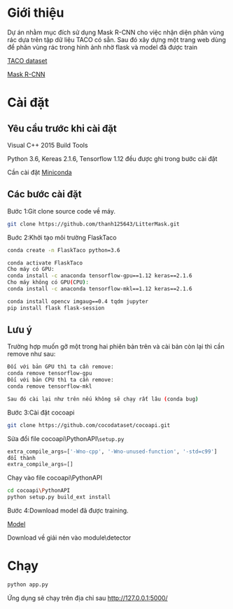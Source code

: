 # Giới thiệu

Dự án nhằm mục đích sử dụng Mask R-CNN cho việc nhận diện phân vùng rác dựa trên tập dữ liệu TACO có sẵn. Sau đó xây dựng một trang web dùng để phân vùng rác trong hình ảnh nhờ flask và model đã được train

[TACO dataset](https://github.com/pedropro/TACO.git)

[Mask R-CNN](https://github.com/matterport/Mask_RCNN)

# Cài đặt

## Yêu cầu trước khi cài đặt

Visual C++ 2015 Build Tools

Python 3.6, Kereas 2.1.6, Tensorflow 1.12 đều được ghi trong bước cài đặt

Cần cài đặt [Miniconda](https://docs.conda.io/en/latest/miniconda.html)

## Các bước cài đặt

Bước 1:Git clone source code về máy.

```bash
git clone https://github.com/thanh125643/LitterMask.git
```

Buớc 2:Khởi tạo môi trường FlaskTaco

```bash
conda create -n FlaskTaco python=3.6

conda activate FlaskTaco
Cho máy có GPU:
conda install -c anaconda tensorflow-gpu==1.12 keras==2.1.6
Cho máy không có GPU(CPU):
conda install -c anaconda tensorflow-mkl==1.12 keras==2.1.6

conda install opencv imgaug==0.4 tqdm jupyter
pip install flask flask-session
```

## Lưu ý

Trường hợp muốn gỡ một trong hai phiên bản trên và cài bản còn lại thì cần remove như sau:

```bash
Đối với bản GPU thì ta cần remove:
conda remove tensorflow-gpu
Đối với bản CPU thì ta cần remove:
conda remove tensorflow-mkl

Sau đó cài lại như trên nếu không sẽ chạy rất lâu (conda bug)
```

Bước 3:Cài đặt cocoapi

```bash
git clone https://github.com/cocodataset/cocoapi.git
```

Sửa đổi file cocoapi\PythonAPI\\`setup.py`

```python
extra_compile_args=['-Wno-cpp', '-Wno-unused-function', '-std=c99']
đổi thành
extra_compile_args=[]
```

Chạy vào file cocoapi\PythonAPI

```bash
cd cocoapi\PythonAPI
python setup.py build_ext install
```

Bước 4:Download model đã được training.

[Model](https://github.com/thanh125643/LitterMask/releases/tag/0.1)

Download về giải nén vào module\detector

# Chạy

```bash
python app.py
```

Ứng dụng sẽ chạy trên địa chỉ sau http://127.0.0.1:5000/
